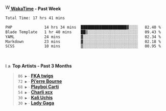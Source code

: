 <img src="https://github.com/dxnter/dxnter/assets/17434202/67b21fa4-d36d-46f9-9dec-f23d976b00ef" alt="WakaTime Logo" width="14" height="18"/><a href="https://wakatime.com/@dxnter" target="_blank"><strong> WakaTime</strong></a><strong> - Past Week</strong>

<!--START_SECTION:waka-->

```txt
Total Time: 17 hrs 41 mins

PHP              14 hrs 34 mins  ████████████████████▓░░░░   82.40 %
Blade Template   1 hr 40 mins    ██▒░░░░░░░░░░░░░░░░░░░░░░   09.43 %
YAML             24 mins         ▓░░░░░░░░░░░░░░░░░░░░░░░░   02.34 %
Markdown         23 mins         ▓░░░░░░░░░░░░░░░░░░░░░░░░   02.18 %
SCSS             10 mins         ▒░░░░░░░░░░░░░░░░░░░░░░░░   00.95 %
```

<!--END_SECTION:waka-->

<br/>

<!--START_LASTFM_ARTISTS:{"period": "3month", "rows": 6}-->
<a href="https://last.fm" target="_blank"><img src="https://user-images.githubusercontent.com/17434202/215290617-e793598d-d7c9-428f-9975-156db1ba89cc.svg" alt="Last.fm Logo" width="18" height="13"/></a> **Top Artists - Past 3 Months**

> `86 ▶️` ∙ **[FKA twigs](https://www.last.fm/music/FKA+twigs)**<br/>
> `72 ▶️` ∙ **[Pi’erre Bourne](https://www.last.fm/music/Pi%E2%80%99erre+Bourne)**<br/>
> `68 ▶️` ∙ **[Playboi Carti](https://www.last.fm/music/Playboi+Carti)**<br/>
> `54 ▶️` ∙ **[Charli xcx](https://www.last.fm/music/Charli+xcx)**<br/>
> `30 ▶️` ∙ **[Kali Uchis](https://www.last.fm/music/Kali+Uchis)**<br/>
> `30 ▶️` ∙ **[Lady Gaga](https://www.last.fm/music/Lady+Gaga)**<br/>
<!--END_LASTFM_ARTISTS-->
